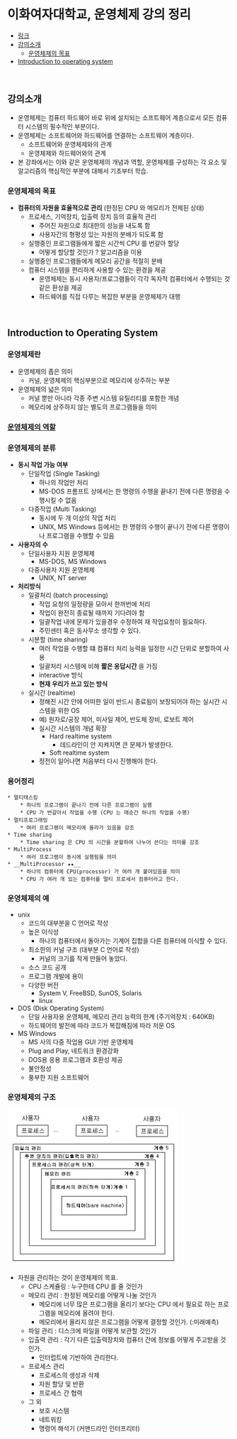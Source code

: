 # 이화여자대학교, 운영체제 강의 정리
* [링크](http://www.kocw.net/home/search/kemView.do?kemId=1046323)
* [강의소개](#강의소개)
    * [운영체제의 목표](#goal)
* [Introduction to operating system](#introduction-to-operating-system)

<BR>

## 강의소개
* 운영체제는 컴퓨터 하드웨어 바로 위에 설치되는 소프트웨어 계층으로서 모든 컴퓨터 시스템의 필수적인 부분이다. 
* 운영체제는 소프트웨어와 하드웨어를 연결하는 소프트웨어 계층이다.
    * 소프트웨어와 운영체제와의 관계
    * 운영체제와 하드웨어와의 관계
* 본 강좌에서는 이와 같은 운영체제의 개념과 역할, 운영체제를 구성하는 각 요소 및 알고리즘의 핵심적인 부분에 대해서 기초부터 학습.

### <a id="goal"></a>운영체제의 목표
* __컴퓨터의 자원을 효율적으로 관리__ (한정된 CPU 와 메모리가 전제된 상태)
    * 프로세스, 기억장치, 입출력 장치 등의 효율적 관리
        * 주어진 자원으로 최대한의 성능을 내도록 함
        * 사용자간의 형평성 있는 자원의 분배가 되도록 함
    * 실행중인 프로그램들에게 짧은 시간씩 CPU 를 번갈아 할당
        * 어떻게 할당할 것인가 ? 알고리즘을 이용
    * 실행중인 프로그램들에게 메모리 공간을 적절히 분배
    * 컴퓨터 시스템을 편리하게 사용할 수 있는 환경을 제공
        * 운영체제는 동시 사용자/프로그램들이 각각 독자적 컴퓨터에서 수행되는 것 같은 환상을 제공
        * 하드웨어를 직접 다루는 복잡한 부분을 운영체제가 대행

<BR>

## <a id="introduction-to-operating-system"></a>Introduction to Operating System
### 운영체제란 
* 운영체제의 좁은 의미
    * 커널, 운영체제의 핵심부분으로 메모리에 상주하는 부분
* 운영체제의 넓은 의미
    * 커널 뿐만 아니라 각종 주변 시스템 유틸리티를 포함한 개념
    * 메모리에 상주하지 않는 별도의 프로그램들을 의미
   
### [운영체제의 역할](#goal)

### 운영체제의 분류
* __동시 작업 가능 여부__
    * 단일작업 (Single Tasking)
        * 하나의 작업만 처리
        * MS-DOS 프롬프트 상에서는 한 명령의 수행을 끝내기 전에 다른 명령을 수행시킬 수 없음
    * 다중작업 (Multi Tasking)
        * 동시에 두 개 이상의 작업 처리
        * UNIX, MS Windows 등에서는 한 명령의 수행이 끝나기 전에 다른 명령이나 프로그램을 수행할 수 있음
* __사용자의 수__
    * 단일사용자 지원 운영체제
        * MS-DOS, MS Windows
    * 다중사용자 지원 운영체제
        * UNIX, NT server
* __처리방식__
    * 일괄처리 (batch processing)
        * 작업 요청의 일정량을 모아서 한꺼번에 처리
        * 작업이 완전히 종료될 때까지 기다려야 함
        * 일괄작업 내에 문제가 있을경우 수정하여 재 작업요청이 필요하다.
        * 주민센터 혹은 동사무소 생각할 수 있다.
    * 시분할 (time sharing)
        * 여러 작업을 수행할 떄 컴퓨터 처리 능력을 일정한 시간 단위로 분할하여 사용
        * 일괄처리 시스템에 비해 __짧은 응답시간__ 을 가짐
        * interactive 방식
        * __현재 우리가 쓰고 있는 방식__
    * 실시간 (realtime)
        * 정해진 시간 안에 어떠한 일이 반드시 종료됨이 보장되어야 하는 실시간 시스템을 위한 OS
        * 예) 원자로/공장 제어, 미사일 제어, 반도체 장비, 로보트 제어
        * 실시간 시스템의 개념 확장
            * Hard realtime system
                * 데드라인이 안 지켜지면 큰 문제가 발생한다.
            * Soft realtime system 
        * 정전이 일어나면 처음부터 다시 진행해야 한다.

### 용어정리
    * 멀티태스킹
        * 하나의 프로그램이 끝나기 전에 다른 프로그램이 실행
        * CPU 가 번갈아서 작업을 수행 (CPU 는 매순간 하나의 작업을 수행)
    * 멀티프로그래밍 
        * 여러 프로그램이 메모리에 올라가 있음을 강조
    * Time sharing
        * Time sharing 은 CPU 의 시간을 분할하여 나누어 쓴다는 의미를 강조
    * MultiProcess
        * 여러 프로그램이 동시에 실행됨을 의미
    * __MultiProcessor ★★__
        * 하나의 컴퓨터에 CPU(processor) 가 여러 개 붙어있음을 의미
        * CPU 가 여러 개 있는 컴퓨터를 멀티 프로세서 컴퓨터라고 한다.

### 운영체제의 예
* unix
    * 코드의 대부분을 C 언어로 작성
    * 높은 이식성
        * 하나의 컴퓨터에서 돌아가는 기계어 집합을 다른 컴퓨터에 이식할 수 있다.
    * 최소한의 커널 구조 (대부분 C 언어로 작성)
        * 커널의 크기를 작게 만들어 놓았다.
    * 소스 코드 공개
    * 프로그램 개발에 용이
    * 다양한 버전
        * System V, FreeBSD, SunOS, Solaris
        * linux
* DOS (Disk Operating System)
    * 단일 사용자용 운영체제, 메모리 관리 능력의 한계 (주기억장치 : 640KB)
    * 하드웨어의 발전에 따라 코드가 복잡해짐에 따라 저문 OS 
* MS Windows
    * MS 사의 다중 작업용 GUI 기반 운영체제
    * Plug and Play, 네트워크 환경강화
    * DOS용 응용 프로그램과 호환성 제공
    * 불안정성
    * 풍부한 지원 소프트웨어

### 운영체제의 구조

<img src="https://github.com/pasudo123/SoftwareZeroToALL/blob/master/Image/2020-09-21_os-structure.png" />

* 자원을 관리하는 것이 운영체제의 목표.
    * CPU 스케쥴링 : 누구한테 CPU 를 줄 것인가
    * 메모리 관리 : 한정된 메모리를 어떻게 나눌 것인가
        * 메모리에 너무 많은 프로그램을 올리기 보다는 CPU 에서 필요로 하는 프로그램을 메모리에 올려야 한다.
        * 메모리에서 올리지 않은 프로그램을 어떻게 결정할 것인가. (:미래예측)
    * 파일 관리 : 디스크에 파일을 어떻게 보관할 것인가
    * 입출력 관리 : 각기 다른 입출력장치와 컴퓨터 간에 정보를 어떻게 주고받을 것인가.
        * 인터럽트에 기반하여 관리한다.
    * 프로세스 관리
        * 프로세스의 생성과 삭제
        * 자원 할당 및 반환
        * 프로세스 간 협력
    * 그 외
        * 보호 시스템
        * 네트워킹
        * 명령어 해석기 (커맨드라인 인터프리터)